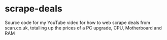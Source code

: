 # scrape-deals

Source code for my YouTube video for how to web scrape deals from scan.co.uk, totalling up the prices of a PC upgrade, CPU, Motherboard and RAM

